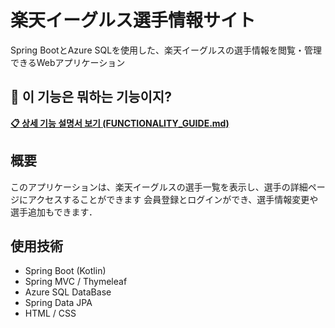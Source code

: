 # 楽天イーグルス選手情報サイト

Spring BootとAzure SQLを使用した、楽天イーグルスの選手情報を閲覧・管理できるWebアプリケーション

## 🤔 이 기능은 뭐하는 기능이지?
**[📋 상세 기능 설명서 보기 (FUNCTIONALITY_GUIDE.md)](./FUNCTIONALITY_GUIDE.md)**

## 概要

このアプリケーションは、楽天イーグルスの選手一覧を表示し、選手の詳細ページにアクセスすることができます
会員登録とログインができ、選手情報変更や選手追加もできます．

## 使用技術

- Spring Boot (Kotlin)
- Spring MVC / Thymeleaf
- Azure SQL DataBase
- Spring Data JPA
- HTML / CSS


